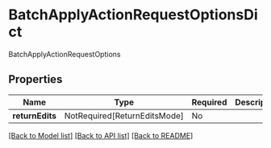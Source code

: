 # BatchApplyActionRequestOptionsDict

BatchApplyActionRequestOptions

## Properties
| Name | Type | Required | Description |
| ------------ | ------------- | ------------- | ------------- |
**returnEdits** | NotRequired[ReturnEditsMode] | No |  |


[[Back to Model list]](../../README.md#models-v1-link) [[Back to API list]](../../README.md#documentation-for-api-endpoints) [[Back to README]](../../README.md)
